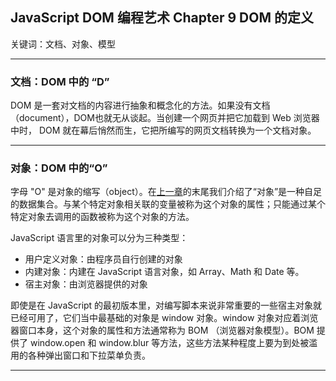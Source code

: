 ## JavaScript DOM 编程艺术 Chapter 9 DOM 的定义

关键词：文档、对象、模型

---

### 文档：DOM 中的 “D”

DOM 是一套对文档的内容进行抽象和概念化的方法。如果没有文档（document），DOM也就无从谈起。当创建一个网页并把它加载到 Web 浏览器中时， DOM 就在幕后悄然而生，它把所编写的网页文档转换为一个文档对象。

---

### 对象：DOM 中的“O”

字母 "O" 是对象的缩写（object）。在[上一章](JavaScriptDomNotes/Chapter8.md)的末尾我们介绍了“对象”是一种自足的数据集合。与某个特定对象相关联的变量被称为这个对象的属性；只能通过某个特定对象去调用的函数被称为这个对象的方法。

JavaScript 语言里的对象可以分为三种类型：

- 用户定义对象：由程序员自行创建的对象
- 内建对象：内建在 JavaScript 语言对象，如 Array、Math 和 Date 等。
- 宿主对象：由浏览器提供的对象

即使是在 JavaScript 的最初版本里，对编写脚本来说非常重要的一些宿主对象就已经可用了，它们当中最基础的对象是 window 对象。window 对象对应着浏览器窗口本身，这个对象的属性和方法通常称为 BOM （浏览器对象模型）。BOM 提供了 window.open 和 window.blur 等方法，这些方法某种程度上要为到处被滥用的各种弹出窗口和下拉菜单负责。

---

